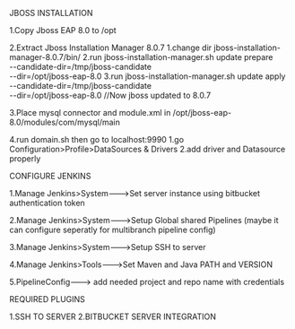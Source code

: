 JBOSS INSTALLATION 

1.Copy Jboss EAP 8.0 to /opt

2.Extract Jboss Installation Manager 8.0.7 
  1.change dir jboss-installation-manager-8.0.7/bin/ 
  2.run jboss-installation-manager.sh update prepare\
        --candidate-dir=/tmp/jboss-candidate \
        --dir=/opt/jboss-eap-8.0
  3.run jboss-installation-manager.sh update apply \
        --candidate-dir=/tmp/jboss-candidate \
        --dir=/opt/jboss-eap-8.0
 //Now jboss updated to 8.0.7

3.Place mysql connector and module.xml in /opt/jboss-eap-8.0/modules/com/mysql/main

4.run domain.sh then go to localhost:9990
  1.go Configuration>Profile>DataSources & Drivers 
  2.add driver and Datasource properly

  
CONFIGURE JENKINS

1.Manage Jenkins>System--->Set server instance using bitbucket authentication token

2.Manage Jenkins>System--->Setup Global shared Pipelines (maybe it can configure seperatly for multibranch pipeline config)

3.Manage Jenkins>System--->Setup SSH to server 

4.Manage Jenkins>Tools--->Set Maven and Java PATH and VERSION

5.PipelineConfig---> add needed project and repo name with credentials

REQUIRED PLUGINS

1.SSH TO SERVER
2.BITBUCKET SERVER INTEGRATION
